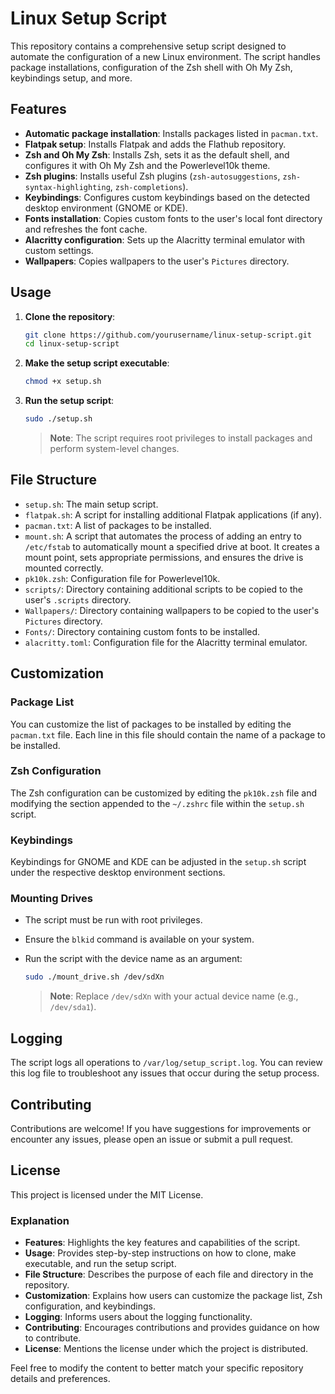 # Linux Setup Script

This repository contains a comprehensive setup script designed to automate the configuration of a new Linux environment. The script handles package installations, configuration of the Zsh shell with Oh My Zsh, keybindings setup, and more.

## Features

- **Automatic package installation**: Installs packages listed in `pacman.txt`.
- **Flatpak setup**: Installs Flatpak and adds the Flathub repository.
- **Zsh and Oh My Zsh**: Installs Zsh, sets it as the default shell, and configures it with Oh My Zsh and the Powerlevel10k theme.
- **Zsh plugins**: Installs useful Zsh plugins (`zsh-autosuggestions`, `zsh-syntax-highlighting`, `zsh-completions`).
- **Keybindings**: Configures custom keybindings based on the detected desktop environment (GNOME or KDE).
- **Fonts installation**: Copies custom fonts to the user's local font directory and refreshes the font cache.
- **Alacritty configuration**: Sets up the Alacritty terminal emulator with custom settings.
- **Wallpapers**: Copies wallpapers to the user's `Pictures` directory.

## Usage

1. **Clone the repository**:
   ```sh
   git clone https://github.com/yourusername/linux-setup-script.git
   cd linux-setup-script
   ```

2. **Make the setup script executable**:
   ```sh
   chmod +x setup.sh
   ```

3. **Run the setup script**:
   ```sh
   sudo ./setup.sh
   ```

   > **Note**: The script requires root privileges to install packages and perform system-level changes.

## File Structure

- `setup.sh`: The main setup script.
- `flatpak.sh`: A script for installing additional Flatpak applications (if any).
- `pacman.txt`: A list of packages to be installed.
- `mount.sh`: A script that automates the process of adding an entry to `/etc/fstab` to automatically mount a specified drive at boot. It creates a mount point, sets appropriate permissions, and ensures the drive is mounted correctly.
- `pk10k.zsh`: Configuration file for Powerlevel10k.
- `scripts/`: Directory containing additional scripts to be copied to the user's `.scripts` directory.
- `Wallpapers/`: Directory containing wallpapers to be copied to the user's `Pictures` directory.
- `Fonts/`: Directory containing custom fonts to be installed.
- `alacritty.toml`: Configuration file for the Alacritty terminal emulator.

## Customization

### Package List

You can customize the list of packages to be installed by editing the `pacman.txt` file. Each line in this file should contain the name of a package to be installed.

### Zsh Configuration

The Zsh configuration can be customized by editing the `pk10k.zsh` file and modifying the section appended to the `~/.zshrc` file within the `setup.sh` script.

### Keybindings

Keybindings for GNOME and KDE can be adjusted in the `setup.sh` script under the respective desktop environment sections.

### Mounting Drives

- The script must be run with root privileges.
- Ensure the `blkid` command is available on your system.
- Run the script with the device name as an argument:

    ```sh
    sudo ./mount_drive.sh /dev/sdXn
    ```

  > **Note**: Replace `/dev/sdXn` with your actual device name (e.g., `/dev/sda1`).


## Logging

The script logs all operations to `/var/log/setup_script.log`. You can review this log file to troubleshoot any issues that occur during the setup process.

## Contributing

Contributions are welcome! If you have suggestions for improvements or encounter any issues, please open an issue or submit a pull request.

## License

This project is licensed under the MIT License.

### Explanation
- **Features**: Highlights the key features and capabilities of the script.
- **Usage**: Provides step-by-step instructions on how to clone, make executable, and run the setup script.
- **File Structure**: Describes the purpose of each file and directory in the repository.
- **Customization**: Explains how users can customize the package list, Zsh configuration, and keybindings.
- **Logging**: Informs users about the logging functionality.
- **Contributing**: Encourages contributions and provides guidance on how to contribute.
- **License**: Mentions the license under which the project is distributed.

Feel free to modify the content to better match your specific repository details and preferences.
